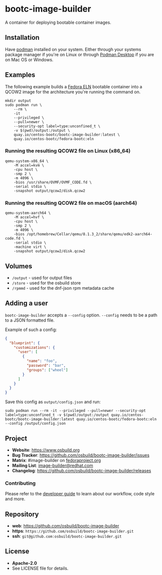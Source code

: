 # bootc-image-builder

A container for deploying bootable container images.

## Installation

Have [podman](https://podman.io/) installed on your system. Either through your systems package manager if you're on Linux or through [Podman Desktop](https://podman.io/) if you are on Mac OS or Windows.

## Examples

The following example builds a [Fedora ELN]() bootable container into a QCOW2 image for the architecture you're running the command on.

```
mkdir output
sudo podman run \
    --rm \
    -it
    --privileged \
    --pull=newer \
    --security-opt label=type:unconfined_t \
    -v $(pwd)/output:/output \
    quay.io/centos-bootc/bootc-image-builder:latest \
    quay.io/centos-bootc/fedora-bootc:eln
```

### Running the resulting QCOW2 file on Linux (x86_64)
```
qemu-system-x86_64 \
    -M accel=kvm \
    -cpu host \
    -smp 2 \
    -m 4096 \
    -bios /usr/share/OVMF/OVMF_CODE.fd \
    -serial stdio \
    -snapshot output/qcow2/disk.qcow2
```

### Running the resulting QCOW2 file on macOS (aarch64)
```
qemu-system-aarch64 \
    -M accel=hvf \
    -cpu host \
    -smp 2 \
    -m 4096 \
    -bios /opt/homebrew/Cellar/qemu/8.1.3_2/share/qemu/edk2-aarch64-code.fd \
    -serial stdio \
    -machine virt \
    -snapshot output/qcow2/disk.qcow2
```

## Volumes
- `/output` - used for output files
- `/store` - used for the osbuild store
- `/rpmmd` - used for the dnf-json rpm metadata cache

## Adding a user
`bootc-image-builder` accepts a `--config` option. `--config` needs to be a path to a JSON formatted file.

Example of such a config:

```json
{
  "blueprint": {
    "customizations": {
      "user": [
        {
          "name": "foo",
          "password": "bar",
          "groups": ["wheel"]
        }
      ]
    }
  }
}
```

Save this config as `output/config.json` and run:

```
sudo podman run --rm -it --privileged --pull=newer --security-opt label=type:unconfined_t -v $(pwd)/output:/output quay.io/centos-bootc/bootc-image-builder:latest quay.io/centos-bootc/fedora-bootc:eln --config /output/config.json
```

## Project

 * **Website**: <https://www.osbuild.org>
 * **Bug Tracker**: <https://github.com/osbuild/bootc-image-builder/issues>
 * **Matrix**: #image-builder on [fedoraproject.org](https://matrix.to/#/#image-builder:fedoraproject.org)
 * **Mailing List**: image-builder@redhat.com
 * **Changelog**: <https://github.com/osbuild/bootc-image-builder/releases>

### Contributing

Please refer to the [developer guide](https://www.osbuild.org/guides/developer-guide/index.html) to learn about our workflow, code style and more.

## Repository

 - **web**:   <https://github.com/osbuild/bootc-image-builder>
 - **https**: `https://github.com/osbuild/bootc-image-builder.git`
 - **ssh**:   `git@github.com:osbuild/bootc-image-builder.git`

## License

 - **Apache-2.0**
 - See LICENSE file for details.

